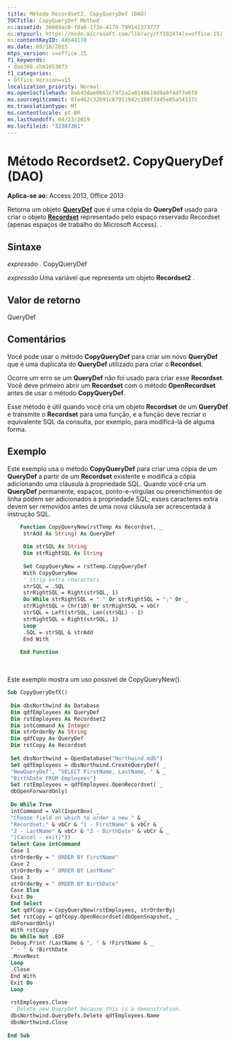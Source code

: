 ```yaml
---
title: Método Recordset2. CopyQueryDef (DAO)
TOCTitle: CopyQueryDef Method
ms:assetid: 36689ac0-f8a6-1f3e-4170-799141373777
ms:mtpsurl: https://msdn.microsoft.com/library/Ff192474(v=office.15)
ms:contentKeyID: 48544170
ms.date: 09/18/2015
mtps_version: v=office.15
f1_keywords:
- dao360.chm1053073
f1_categories:
- Office.Version=v15
localization_priority: Normal
ms.openlocfilehash: 8a643dae0b67cf4f2a2a0148619d9a8f4df7e6f0
ms.sourcegitcommit: 8fe462c32b91c87911942c188f3445e85a54137c
ms.translationtype: MT
ms.contentlocale: pt-BR
ms.lasthandoff: 04/23/2019
ms.locfileid: "32307361"
---
```

# <a name="recordset2copyquerydef-method-dao"></a>Método Recordset2. CopyQueryDef (DAO)


**Aplica-se ao:** Access 2013, Office 2013 

Retorna um objeto **[QueryDef](querydef-object-dao.md)** que é uma cópia do **QueryDef** usado para criar o objeto **[Recordset](recordset-object-dao.md)** representado pelo espaço reservado Recordset (apenas espaços de trabalho do Microsoft Access). .

## <a name="syntax"></a>Sintaxe

*expressão* . CopyQueryDef

*expressão* Uma variável que representa um objeto **Recordset2** .

## <a name="return-value"></a>Valor de retorno

QueryDef

## <a name="remarks"></a>Comentários

Você pode usar o método **CopyQueryDef** para criar um novo **QueryDef** que é uma duplicata do **QueryDef** utilizado para criar o **Recordset**.

Ocorre um erro se um **QueryDef** não foi usado para criar esse **Recordset**. Você deve primeiro abrir um **Recordset** com o método **OpenRecordset** antes de usar o método **CopyQueryDef**.

Esse método é útil quando você cria um objeto **Recordset** de um **QueryDef** e transmite o **Recordset** para uma função, e a função deve recriar o equivalente SQL da consulta, por exemplo, para modificá-la de alguma forma.

## <a name="example"></a>Exemplo

Este exemplo usa o método **CopyQueryDef** para criar uma cópia de um **QueryDef** a partir de um **Recordset** existente e modifica a cópia adicionando uma cláusula à propriedade SQL. Quando você cria um **QueryDef** permanente, espaços, ponto-e-vírgulas ou preenchimentos de linha podem ser adicionados à propriedade SQL; esses caracteres extra devem ser removidos antes de uma nova cláusula ser acrescentada à instrução SQL.

```vb
    Function CopyQueryNew(rstTemp As Recordset, _ 
     strAdd As String) As QueryDef 
     
     Dim strSQL As String 
     Dim strRightSQL As String 
     
     Set CopyQueryNew = rstTemp.CopyQueryDef 
     With CopyQueryNew 
     ' Strip extra characters. 
     strSQL = .SQL 
     strRightSQL = Right(strSQL, 1) 
     Do While strRightSQL = " " Or strRightSQL = ";" Or _ 
     strRightSQL = Chr(10) Or strRightSQL = vbCr 
     strSQL = Left(strSQL, Len(strSQL) - 1) 
     strRightSQL = Right(strSQL, 1) 
     Loop 
     .SQL = strSQL & strAdd 
     End With 
     
    End Function 
```     

<br/>

Este exemplo mostra um uso possível de CopyQueryNew().

```vb
Sub CopyQueryDefX() 
 
 Dim dbsNorthwind As Database 
 Dim qdfEmployees As QueryDef 
 Dim rstEmployees As Recordset2 
 Dim intCommand As Integer 
 Dim strOrderBy As String 
 Dim qdfCopy As QueryDef 
 Dim rstCopy As Recordset 
 
 Set dbsNorthwind = OpenDatabase("Northwind.mdb") 
 Set qdfEmployees = dbsNorthwind.CreateQueryDef( _ 
 "NewQueryDef", "SELECT FirstName, LastName, " & _ 
 "BirthDate FROM Employees") 
 Set rstEmployees = qdfEmployees.OpenRecordset( _ 
 dbOpenForwardOnly) 
 
 Do While True 
 intCommand = Val(InputBox( _ 
 "Choose field on which to order a new " & _ 
 "Recordset:" & vbCr & "1 - FirstName" & vbCr & _ 
 "2 - LastName" & vbCr & "3 - BirthDate" & vbCr & _ 
 "[Cancel - exit]")) 
 Select Case intCommand 
 Case 1 
 strOrderBy = " ORDER BY FirstName" 
 Case 2 
 strOrderBy = " ORDER BY LastName" 
 Case 3 
 strOrderBy = " ORDER BY BirthDate" 
 Case Else 
 Exit Do 
 End Select 
 Set qdfCopy = CopyQueryNew(rstEmployees, strOrderBy) 
 Set rstCopy = qdfCopy.OpenRecordset(dbOpenSnapshot, _ 
 dbForwardOnly) 
 With rstCopy 
 Do While Not .EOF 
 Debug.Print !LastName & ", " & !FirstName & _ 
 " - " & !BirthDate 
 .MoveNext 
 Loop 
 .Close 
 End With 
 Exit Do 
 Loop 
 
 rstEmployees.Close 
 ' Delete new QueryDef because this is a demonstration. 
 dbsNorthwind.QueryDefs.Delete qdfEmployees.Name 
 dbsNorthwind.Close 
 
End Sub 
 
```

